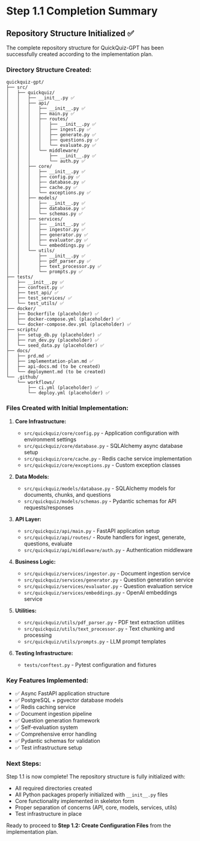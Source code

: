 # Step 1.1 Completion Summary

## Repository Structure Initialized ✅

The complete repository structure for QuickQuiz-GPT has been successfully created according to the implementation plan.

### Directory Structure Created:

```
quickquiz-gpt/
├── src/
│   ├── quickquiz/
│   │   ├── __init__.py ✅
│   │   ├── api/
│   │   │   ├── __init__.py ✅
│   │   │   ├── main.py ✅
│   │   │   ├── routes/
│   │   │   │   ├── __init__.py ✅
│   │   │   │   ├── ingest.py ✅
│   │   │   │   ├── generate.py ✅
│   │   │   │   ├── questions.py ✅
│   │   │   │   └── evaluate.py ✅
│   │   │   └── middleware/
│   │   │       ├── __init__.py ✅
│   │   │       └── auth.py ✅
│   │   ├── core/
│   │   │   ├── __init__.py ✅
│   │   │   ├── config.py ✅
│   │   │   ├── database.py ✅
│   │   │   ├── cache.py ✅
│   │   │   └── exceptions.py ✅
│   │   ├── models/
│   │   │   ├── __init__.py ✅
│   │   │   ├── database.py ✅
│   │   │   └── schemas.py ✅
│   │   ├── services/
│   │   │   ├── __init__.py ✅
│   │   │   ├── ingestor.py ✅
│   │   │   ├── generator.py ✅
│   │   │   ├── evaluator.py ✅
│   │   │   └── embeddings.py ✅
│   │   └── utils/
│   │       ├── __init__.py ✅
│   │       ├── pdf_parser.py ✅
│   │       ├── text_processor.py ✅
│   │       └── prompts.py ✅
├── tests/
│   ├── __init__.py ✅
│   ├── conftest.py ✅
│   ├── test_api/ ✅
│   ├── test_services/ ✅
│   └── test_utils/ ✅
├── docker/
│   ├── Dockerfile (placeholder) ✅
│   ├── docker-compose.yml (placeholder) ✅
│   └── docker-compose.dev.yml (placeholder) ✅
├── scripts/
│   ├── setup_db.py (placeholder) ✅
│   ├── run_dev.py (placeholder) ✅
│   └── seed_data.py (placeholder) ✅
├── docs/
│   ├── prd.md ✅
│   ├── implementation-plan.md ✅
│   ├── api-docs.md (to be created)
│   └── deployment.md (to be created)
└── .github/
    └── workflows/
        ├── ci.yml (placeholder) ✅
        └── deploy.yml (placeholder) ✅
```

### Files Created with Initial Implementation:

1. **Core Infrastructure:**
   - `src/quickquiz/core/config.py` - Application configuration with environment settings
   - `src/quickquiz/core/database.py` - SQLAlchemy async database setup
   - `src/quickquiz/core/cache.py` - Redis cache service implementation
   - `src/quickquiz/core/exceptions.py` - Custom exception classes

2. **Data Models:**
   - `src/quickquiz/models/database.py` - SQLAlchemy models for documents, chunks, and questions
   - `src/quickquiz/models/schemas.py` - Pydantic schemas for API requests/responses

3. **API Layer:**
   - `src/quickquiz/api/main.py` - FastAPI application setup
   - `src/quickquiz/api/routes/` - Route handlers for ingest, generate, questions, evaluate
   - `src/quickquiz/api/middleware/auth.py` - Authentication middleware

4. **Business Logic:**
   - `src/quickquiz/services/ingestor.py` - Document ingestion service
   - `src/quickquiz/services/generator.py` - Question generation service
   - `src/quickquiz/services/evaluator.py` - Question evaluation service
   - `src/quickquiz/services/embeddings.py` - OpenAI embeddings service

5. **Utilities:**
   - `src/quickquiz/utils/pdf_parser.py` - PDF text extraction utilities
   - `src/quickquiz/utils/text_processor.py` - Text chunking and processing
   - `src/quickquiz/utils/prompts.py` - LLM prompt templates

6. **Testing Infrastructure:**
   - `tests/conftest.py` - Pytest configuration and fixtures

### Key Features Implemented:

- ✅ Async FastAPI application structure
- ✅ PostgreSQL + pgvector database models
- ✅ Redis caching service
- ✅ Document ingestion pipeline
- ✅ Question generation framework
- ✅ Self-evaluation system
- ✅ Comprehensive error handling
- ✅ Pydantic schemas for validation
- ✅ Test infrastructure setup

### Next Steps:

Step 1.1 is now complete! The repository structure is fully initialized with:
- All required directories created
- All Python packages properly initialized with `__init__.py` files
- Core functionality implemented in skeleton form
- Proper separation of concerns (API, core, models, services, utils)
- Test infrastructure in place

Ready to proceed to **Step 1.2: Create Configuration Files** from the implementation plan.
